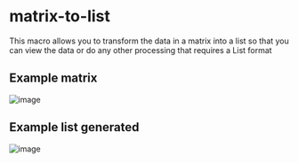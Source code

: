 # matrix-to-list

This macro allows you to transform the data in a matrix into a list so that you can view the data or do any other processing that requires a List format

## Example matrix

![image](https://user-images.githubusercontent.com/78209324/157888196-79f1a6c3-cd84-4236-9f58-5772e942a56a.png)

## Example list generated

![image](https://user-images.githubusercontent.com/78209324/157888730-fb5958a4-031d-4467-a310-6886618d717b.png)

